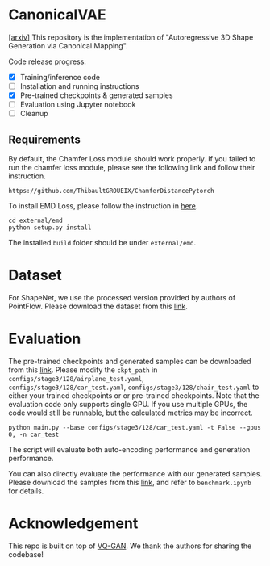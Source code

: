 # CanonicalVAE
[[arxiv]](https://arxiv.org/abs/2204.01955)
This repository is the implementation of "Autoregressive 3D Shape Generation via Canonical Mapping".

Code release progress:
- [x] Training/inference code
- [ ] Installation and running instructions
- [x] Pre-trained checkpoints & generated samples
- [ ] Evaluation using Jupyter notebook
- [ ] Cleanup

## Requirements

By default, the Chamfer Loss module should work properly. If you failed to run the chamfer loss module, please see the following link and follow their instruction.
```setup
https://github.com/ThibaultGROUEIX/ChamferDistancePytorch
```

To install EMD Loss, please follow the instruction in [here](https://github.com/AnjieCheng/CanonicalPAE/tree/main/external/emd). 
```setup
cd external/emd
python setup.py install
```
The installed `build` folder should be under `external/emd`.

# Dataset
For ShapeNet, we use the processed version provided by authors of PointFlow. Please download the dataset from this [link](https://drive.google.com/drive/folders/1G0rf-6HSHoTll6aH7voh-dXj6hCRhSAQ?usp=sharing).


# Evaluation
The pre-trained checkpoints and generated samples can be downloaded from this [link](https://drive.google.com/drive/folders/1NpSo8bBLR-vwOS5BK6pa6WRTnF1feuVl?usp=sharing). Please modify the `ckpt_path` in `configs/stage3/128/airplane_test.yaml`, `configs/stage3/128/car_test.yaml`, `configs/stage3/128/chair_test.yaml` to either your trained checkpoints or or pre-trained checkpoints. Note that the evaluation code only supports single GPU. If you use multiple GPUs, the code would still be runnable, but the calculated metrics may be incorrect.

```
python main.py --base configs/stage3/128/car_test.yaml -t False --gpus 0, -n car_test
```
The script will evaluate both auto-encoding performance and generation performance.

You can also directly evaluate the performance with our generated samples. Please download the samples from this [link](https://drive.google.com/drive/folders/1NpSo8bBLR-vwOS5BK6pa6WRTnF1feuVl?usp=sharing), and refer to `benchmark.ipynb` for details.

# Acknowledgement
This repo is built on top of [VQ-GAN](https://github.com/CompVis/taming-transformers). We thank the authors for sharing the codebase!